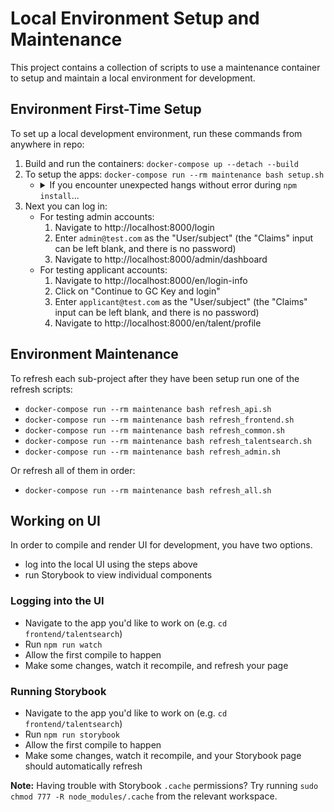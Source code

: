 # Local Environment Setup and Maintenance

This project contains a collection of scripts to use a maintenance container to setup and maintain a local environment for development.

## Environment First-Time Setup

To set up a local development environment, run these commands from anywhere in repo:

1. Build and run the containers: `docker-compose up --detach --build`
2. To setup the apps: `docker-compose run --rm maintenance bash setup.sh`
   - <details>
        <summary>If you encounter unexpected hangs without error during <code>npm install</code>...</summary>
        ...try stopping `mock-auth` container temporarily. (It runs a Java app,
        and these can be memory hogs.) You can do this via Docker UI or this CLI
        command:
        ```
        docker-compose stop mock-auth
        # Finish building app.
        docker-compose start mock-auth
        ```
     </details>
3. Next you can log in:
   - For testing admin accounts:
     1. Navigate to http://localhost:8000/login
     2. Enter `admin@test.com` as the "User/subject" (the "Claims" input can be left blank, and there is no password)
     3. Navigate to http://localhost:8000/admin/dashboard
   - For testing applicant accounts:
     1. Navigate to http://localhost:8000/en/login-info
     2. Click on "Continue to GC Key and login"
     3. Enter `applicant@test.com` as the "User/subject" (the "Claims" input can be left blank, and there is no password)
     4. Navigate to http://localhost:8000/en/talent/profile

## Environment Maintenance

To refresh each sub-project after they have been setup run one of the refresh scripts:

- `docker-compose run --rm maintenance bash refresh_api.sh`
- `docker-compose run --rm maintenance bash refresh_frontend.sh`
- `docker-compose run --rm maintenance bash refresh_common.sh`
- `docker-compose run --rm maintenance bash refresh_talentsearch.sh`
- `docker-compose run --rm maintenance bash refresh_admin.sh`

Or refresh all of them in order:

- `docker-compose run --rm maintenance bash refresh_all.sh`

## Working on UI

In order to compile and render UI for development, you have two options.

- log into the local UI using the steps above
- run Storybook to view individual components

### Logging into the UI

- Navigate to the app you'd like to work on (e.g. `cd frontend/talentsearch`)
- Run `npm run watch`
- Allow the first compile to happen
- Make some changes, watch it recompile, and refresh your page

### Running Storybook

- Navigate to the app you'd like to work on (e.g. `cd frontend/talentsearch`)
- Run `npm run storybook`
- Allow the first compile to happen
- Make some changes, watch it recompile, and your Storybook page should automatically refresh

**Note:** Having trouble with Storybook `.cache` permissions? Try running `sudo chmod 777 -R node_modules/.cache` from the relevant workspace.
